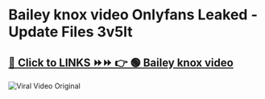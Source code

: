
 # Bailey knox video Onlyfans Leaked - Update Files 3v5lt

## <h2><a href="https://clipsfans.com/Bailey_knox_video&ref=git">🔗 Click to LINKS ⏩⏩ 👉 🟢 Bailey knox video </a></h2>

<a href="https://clipsfans.com/Bailey_knox_video&ref=git" rel="nofollow" data-target="animated-image.originalLink"><img src="https://i.ibb.co.com/xMMVF88/686577567.gif" alt="Viral Video Original" style="max-width: 100%; display: inline-block;" data-target="animated-image.originalImage"></a>


